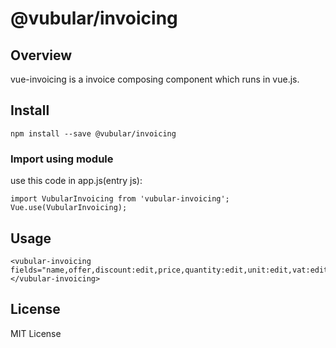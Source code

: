 # @vubular/invoicing

## Overview

vue-invoicing is a invoice composing component which runs in vue.js.

## Install

```
npm install --save @vubular/invoicing
```

### Import using module
use this code in app.js(entry js):
```
import VubularInvoicing from 'vubular-invoicing';
Vue.use(VubularInvoicing);
```
## Usage

```
<vubular-invoicing fields="name,offer,discount:edit,price,quantity:edit,unit:edit,vat:edit,totalVat:edit"></vubular-invoicing>
```
## License

MIT License
